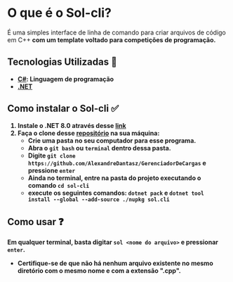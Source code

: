 # O que é o Sol-cli?
É uma simples interface de linha de comando para criar arquivos de código em C++<b>
com um template voltado para competições de programação.

## Tecnologias Utilizadas :pushpin:
- [C#](https://learn.microsoft.com/en-us/dotnet/csharp/): Linguagem de programação<br>
- [.NET](https://dotnet.microsoft.com/en-us/download/dotnet)<br>

## Como instalar o Sol-cli :white_check_mark:
1. Instale o **.NET 8.0** através desse [link](https://dotnet.microsoft.com/en-us/download/dotnet/8.0)
2. Faça o clone desse [repositório](https://github.com/AlexandreDantasz/Gollog) na sua máquina:
    - Crie uma pasta no seu computador para esse programa.
    - Abra o `git bash` ou `terminal` dentro dessa pasta.
    - Digite `git clone https://github.com/AlexandreDantasz/GerenciadorDeCargas` e pressione `enter`
    - Ainda no terminal, entre na pasta do projeto executando o comando `cd sol-cli`
    - execute os seguintes comandos: `dotnet pack` e `dotnet tool install --global --add-source ./nupkg sol.cli`

## Como usar :question:
Em qualquer terminal, basta digitar `sol <nome do arquivo>` e pressionar `enter`.
- Certifique-se de que não há nenhum arquivo existente no mesmo diretório com o mesmo nome e com a extensão ".cpp".